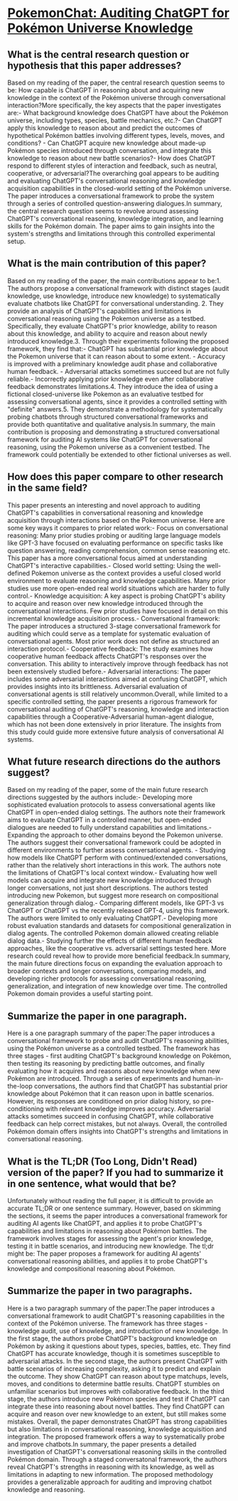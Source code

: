# [PokemonChat: Auditing ChatGPT for Pokémon Universe Knowledge](https://arxiv.org/abs/2306.03024)

## What is the central research question or hypothesis that this paper addresses?

Based on my reading of the paper, the central research question seems to be: How capable is ChatGPT in reasoning about and acquiring new knowledge in the context of the Pokémon universe through conversational interaction?More specifically, the key aspects that the paper investigates are:- What background knowledge does ChatGPT have about the Pokémon universe, including types, species, battle mechanics, etc.?- Can ChatGPT apply this knowledge to reason about and predict the outcomes of hypothetical Pokémon battles involving different types, levels, moves, and conditions? - Can ChatGPT acquire new knowledge about made-up Pokémon species introduced through conversation, and integrate this knowledge to reason about new battle scenarios?- How does ChatGPT respond to different styles of interaction and feedback, such as neutral, cooperative, or adversarial?The overarching goal appears to be auditing and evaluating ChatGPT's conversational reasoning and knowledge acquisition capabilities in the closed-world setting of the Pokémon universe. The paper introduces a conversational framework to probe the system through a series of controlled question-answering dialogues.In summary, the central research question seems to revolve around assessing ChatGPT's conversational reasoning, knowledge integration, and learning skills for the Pokémon domain. The paper aims to gain insights into the system's strengths and limitations through this controlled experimental setup.


## What is the main contribution of this paper?

Based on my reading of the paper, the main contributions appear to be:1. The authors propose a conversational framework with distinct stages (audit knowledge, use knowledge, introduce new knowledge) to systematically evaluate chatbots like ChatGPT for conversational understanding. 2. They provide an analysis of ChatGPT's capabilities and limitations in conversational reasoning using the Pokemon universe as a testbed. Specifically, they evaluate ChatGPT's prior knowledge, ability to reason about this knowledge, and ability to acquire and reason about newly introduced knowledge.3. Through their experiments following the proposed framework, they find that:- ChatGPT has substantial prior knowledge about the Pokemon universe that it can reason about to some extent. - Accuracy is improved with a preliminary knowledge audit phase and collaborative human feedback. - Adversarial attacks sometimes succeed but are not fully reliable.- Incorrectly applying prior knowledge even after collaborative feedback demonstrates limitations.4. They introduce the idea of using a fictional closed-universe like Pokemon as an evaluative testbed for assessing conversational agents, since it provides a controlled setting with "definite" answers.5. They demonstrate a methodology for systematically probing chatbots through structured conversational frameworks and provide both quantitative and qualitative analysis.In summary, the main contribution is proposing and demonstrating a structured conversational framework for auditing AI systems like ChatGPT for conversational reasoning, using the Pokemon universe as a convenient testbed. The framework could potentially be extended to other fictional universes as well.


## How does this paper compare to other research in the same field?

This paper presents an interesting and novel approach to auditing ChatGPT's capabilities in conversational reasoning and knowledge acquisition through interactions based on the Pokemon universe. Here are some key ways it compares to prior related work:- Focus on conversational reasoning: Many prior studies probing or auditing large language models like GPT-3 have focused on evaluating performance on specific tasks like question answering, reading comprehension, common sense reasoning etc. This paper has a more conversational focus aimed at understanding ChatGPT's interactive capabilities.- Closed world setting: Using the well-defined Pokemon universe as the context provides a useful closed world environment to evaluate reasoning and knowledge capabilities. Many prior studies use more open-ended real world situations which are harder to fully control.- Knowledge acquisition: A key aspect is probing ChatGPT's ability to acquire and reason over new knowledge introduced through the conversational interactions. Few prior studies have focused in detail on this incremental knowledge acquisition process.- Conversational framework: The paper introduces a structured 3-stage conversational framework for auditing which could serve as a template for systematic evaluation of conversational agents. Most prior work does not define as structured an interaction protocol.- Cooperative feedback: The study examines how cooperative human feedback affects ChatGPT's responses over the conversation. This ability to interactively improve through feedback has not been extensively studied before.- Adversarial interactions: The paper includes some adversarial interactions aimed at confusing ChatGPT, which provides insights into its brittleness. Adversarial evaluation of conversational agents is still relatively uncommon.Overall, while limited to a specific controlled setting, the paper presents a rigorous framework for conversational auditing of ChatGPT's reasoning, knowledge and interaction capabilities through a Cooperative-Adversarial human-agent dialogue, which has not been done extensively in prior literature. The insights from this study could guide more extensive future analysis of conversational AI systems.


## What future research directions do the authors suggest?

Based on my reading of the paper, some of the main future research directions suggested by the authors include:- Developing more sophisticated evaluation protocols to assess conversational agents like ChatGPT in open-ended dialog settings. The authors note their framework aims to evaluate ChatGPT in a controlled manner, but open-ended dialogues are needed to fully understand capabilities and limitations.- Expanding the approach to other domains beyond the Pokemon universe. The authors suggest their conversational framework could be adopted in different environments to further assess conversational agents. - Studying how models like ChatGPT perform with continued/extended conversations, rather than the relatively short interactions in this work. The authors note the limitations of ChatGPT's local context window.- Evaluating how well models can acquire and integrate new knowledge introduced through longer conversations, not just short descriptions. The authors tested introducing new Pokemon, but suggest more research on compositional generalization through dialog.- Comparing different models, like GPT-3 vs ChatGPT or ChatGPT vs the recently released GPT-4, using this framework. The authors were limited to only evaluating ChatGPT.- Developing more robust evaluation standards and datasets for compositional generalization in dialog agents. The controlled Pokemon domain allowed creating reliable dialog data.- Studying further the effects of different human feedback approaches, like the cooperative vs. adversarial settings tested here. More research could reveal how to provide more beneficial feedback.In summary, the main future directions focus on expanding the evaluation approach to broader contexts and longer conversations, comparing models, and developing richer protocols for assessing conversational reasoning, generalization, and integration of new knowledge over time. The controlled Pokemon domain provides a useful starting point.


## Summarize the paper in one paragraph.

Here is a one paragraph summary of the paper:The paper introduces a conversational framework to probe and audit ChatGPT's reasoning abilities, using the Pokémon universe as a controlled testbed. The framework has three stages - first auditing ChatGPT's background knowledge on Pokémon, then testing its reasoning by predicting battle outcomes, and finally evaluating how it acquires and reasons about new knowledge when new Pokémon are introduced. Through a series of experiments and human-in-the-loop conversations, the authors find that ChatGPT has substantial prior knowledge about Pokémon that it can reason upon in battle scenarios. However, its responses are conditioned on prior dialog history, so pre-conditioning with relevant knowledge improves accuracy. Adversarial attacks sometimes succeed in confusing ChatGPT, while collaborative feedback can help correct mistakes, but not always. Overall, the controlled Pokémon domain offers insights into ChatGPT's strengths and limitations in conversational reasoning.


## What is the TL;DR (Too Long, Didn't Read) version of the paper? If you had to summarize it in one sentence, what would that be?

Unfortunately without reading the full paper, it is difficult to provide an accurate TL;DR or one sentence summary. However, based on skimming the sections, it seems the paper introduces a conversational framework for auditing AI agents like ChatGPT, and applies it to probe ChatGPT's capabilities and limitations in reasoning about Pokémon battles. The framework involves stages for assessing the agent's prior knowledge, testing it in battle scenarios, and introducing new knowledge. The tl;dr might be: The paper proposes a framework for auditing AI agents' conversational reasoning abilities, and applies it to probe ChatGPT's knowledge and compositional reasoning about Pokémon.


## Summarize the paper in two paragraphs.

Here is a two paragraph summary of the paper:The paper introduces a conversational framework to audit ChatGPT's reasoning capabilities in the context of the Pokémon universe. The framework has three stages - knowledge audit, use of knowledge, and introduction of new knowledge. In the first stage, the authors probe ChatGPT's background knowledge on Pokémon by asking it questions about types, species, battles, etc. They find ChatGPT has accurate knowledge, though it is sometimes susceptible to adversarial attacks. In the second stage, the authors present ChatGPT with battle scenarios of increasing complexity, asking it to predict and explain the outcome. They show ChatGPT can reason about type matchups, levels, moves, and conditions to determine battle results. ChatGPT stumbles on unfamiliar scenarios but improves with collaborative feedback. In the third stage, the authors introduce new Pokémon species and test if ChatGPT can integrate these into reasoning about novel battles. They find ChatGPT can acquire and reason over new knowledge to an extent, but still makes some mistakes. Overall, the paper demonstrates ChatGPT has strong capabilities but also limitations in conversational reasoning, knowledge acquisition and integration. The proposed framework offers a way to systematically probe and improve chatbots.In summary, the paper presents a detailed investigation of ChatGPT's conversational reasoning skills in the controlled Pokémon domain. Through a staged conversatonal framework, the authors reveal ChatGPT's strengths in reasoning with its knowledge, as well as limitations in adapting to new information. The proposed methodology provides a generalizable approach for auditing and improving chatbot knowledge and reasoning.
